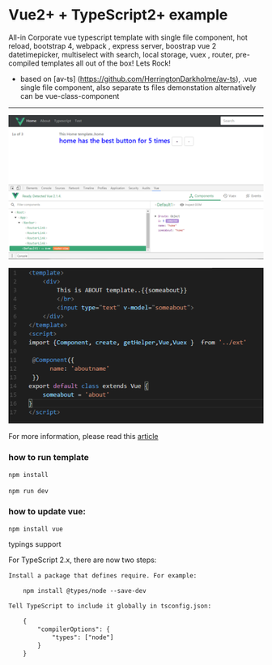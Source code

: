 #  Vue2+ + TypeScript2+ example 
 All-in Corporate vue typescript template with single file component, hot reload, bootstrap 4,  webpack , express server, 
 boostrap vue 2 datetimepicker, multiselect with search,
 local storage, vuex , router, pre-compiled templates all out of the box! Lets Rock!

 - based on [av-ts] (https://github.com/HerringtonDarkholme/av-ts), .vue single file component, also separate ts files demonstation 
 alternatively can be vue-class-component 

------
![screenshoot](capture.PNG)

![screenshot](screen1.png)

For more information, please read this [article](https://herringtondarkholme.github.io/2016/10/03/vue2-ts2/)

### how to run template
```
npm install 

npm run dev
```

### how to update vue:

```
npm install vue 
```

typings support

For TypeScript 2.x, there are now two steps:

    Install a package that defines require. For example:
```
    npm install @types/node --save-dev
```
    Tell TypeScript to include it globally in tsconfig.json:
```
    {
        "compilerOptions": {
            "types": ["node"]
        }
    }
```
